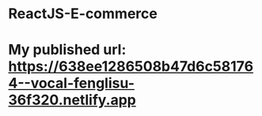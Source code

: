 # ReactJS-E-commerce
# My published url: https://638ee1286508b47d6c581764--vocal-fenglisu-36f320.netlify.app
